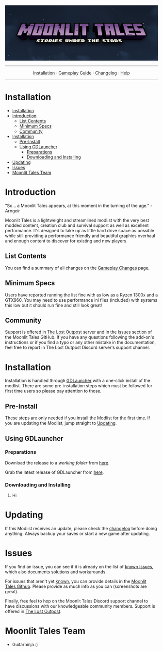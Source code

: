 <a href="https://www.youtube.com/watch?v=70DZ5UV1Bdo"><img src="images/banner.jpg" target="_blank"></a>

---

<p align="center">
  <a href="README.md">Installation</a> ·
  <a href="GAMEPLAY.md">Gameplay Guide</a> ·
  <a href="CHANGELOG.md">Changelog</a> ·
  <a href="HELP.md">Help</a>
</p>

---

# Installation

- [Installation](#installation)
- [Introduction](#introduction)
  - [List Contents](#list-contents)
  - [Minimum Specs](#minimum-specs)
  - [Community](#community)
- [Installation](#installation-1)
  - [Pre-Install](#pre-install)
  - [Using GDLauncher](#using-gdlauncher)
    - [Preparations](#preparations)
    - [Downloading and Installing](#downloading-and-installing)
- [Updating](#updating)
- [Issues](#issues)
- [Moonlit Tales Team](#moonlit-tales-team)

# Introduction

"So... a Moonlit Tales appears, at this moment in the turning of the age." - Arngeir

Moonlit Tales is a lightweight and streamlined modlist with the very best modded content, creation club and survival support as well as excellent performance. It's designed to take up as little hard drive space as possible while still providing a performance friendly and beautiful graphics overhaul and enough content to discover for existing and new players.

## List Contents

You can find a summary of all changes on the [Gameplay Changes](GAMEPLAY.md) page.

## Minimum Specs
Users have reported running the list fine with as low as a Ryzen 1300x and a GTX960. You may need to use performance ini files (included) with systems this low but it should run fine and still look great!

## Community

Support is offered in [The Lost Outpost](https://discord.gg/WF66mMu) server and in the [Issues](https://github.com/Lost-Outpost/moonlit-tales/issues) section of the Moonlit Tales GitHub. If you have any questions following the add-on's instructions or if you find a typo or any other mistake in the documentation, feel free to report in The Lost Outpost Discord server's support channel.

# Installation

Installation is handled through [GDLauncher](https://gdlauncher.com/) with a one-click install of the modlist. There are some pre-installation steps which must be followed for first time users so please pay attention to those.

## Pre-Install

These steps are only needed if you install the Modlist for the first time. If you are updating the Modlist, jump straight to [Updating](#updating).

## Using GDLauncher

### Preparations

Download the release to a _working folder_ from [here](https://github.com/Lost-Outpost/moonlit-tales/releases).

Grab the latest release of GDLauncher from [here](https://gdlauncher.com/).

### Downloading and Installing

1. Hi

# Updating

If this Modlist receives an update, please check the [changelog](CHANGELOG.md) before doing anything. Always backup your saves or start a new game after updating.

# Issues

If you find an issue, you can see if it is already on the list of [known issues](HELP.md), which also documents solutions and workarounds.

For issues that aren't yet [known](HELP.md), you can provide details in the [Moonlit Tales Github](https://github.com/Lost-Outpost/moonlit-tales/issues). Please provide as much info as you can (screenshots are great).

Finally, free feel to hop on the Moonlit Tales Discord support channel to have discussions with our knowledgeable community members. Support is offered in [The Lost Outpost](https://discord.gg/WF66mMu).

# Moonlit Tales Team
+ Guitarninja :)
